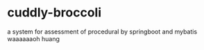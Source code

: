 # cuddly-broccoli
a system for assessment of procedural by springboot and mybatis  
waaaaaaoh
huang
